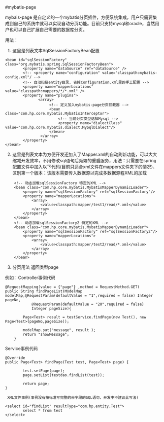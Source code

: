#mybatis-page

mybais-page 是自定义的一个mybatis分页插件，方便系统集成，用户只需要集成到自己的系统中就可以实现自动分页功能。目前只支持mysql和oracle，当然用户也可以自己扩展自己需要的数据库分页。

用法：
1. 这里是列表文本SqlSessionFactoryBean配置
```
<bean id="sqlSessionFactory" class="org.mybatis.spring.SqlSessionFactoryBean">
        <property name="dataSource" ref="dataSource" />
        <!-- <property name="configuration" value="classpath:mybatis-config.xml"/ -->
        <!-- 自动扫描entity目录, 省掉Configuration.xml里的手工配置 -->
        <property name="mapperLocations" value="classpath:mappers/*/*.xml" />
        <property name="plugins">
	           <array>
	                <!-- 定义加入mybatis-page分页拦截器 -->
		            <bean class="com.hp.core.mybatis.MybatisInterceptor">
		                <!-- 当前分页类型选择Mysql -->
		                <property name="dialectClass" value="com.hp.core.mybatis.dialect.MySqlDialect"/>
		            </bean>
                </array>
        </property>
</bean>            
```

2. 这里是列表文本为方便开发还加入了Mapper.xml的自动刷新功能，可以大大缩减开发效率，不用修改sql语句后频繁的重启服务，用法：只需要在spring配置文件中加入以下代码(目前只适合xml文件在mappers文件夹下的情况)，
区别第一个版本：该版本需要传入数据源以完成多数据源程XML的加载
```
	<!-- 动态加载sqlSessionFactory 特定的XML -->
	<bean class="com.hp.core.mybatis.MybatisMapperDynamicLoader">
		<property name="sqlSessionFactory" ref="sqlSessionFactory"/>
		<property name="mapperLocations">
			<array>
				<value>classpath:mapper/test1/read/*.xml</value>
			</array>
		</property>
	</bean>
	<!-- 动态加载sqlSessionFactory2 特定的XML -->
	<bean class="com.hp.core.mybatis.MybatisMapperDynamicLoader">
		<property name="sqlSessionFactory" ref="sqlSessionFactory2"/>
		<property name="mapperLocations">
			<array>
				<value>classpath:mapper/test2/read/*.xml</value>
			</array>
		</property>
	</bean>
```

3. 分页用法  返回类型page<T>  
  
  例如：Controller事例代码 
```
@RequestMapping(value = {"page"} ,method = RequestMethod.GET)
public String findPageList(ModelMap modelMap,@RequestParam(defaultValue = "1",required = false) Integer pageNo,
			@RequestParam(defaultValue = "20",required = false)
			Integer pageSize){
		
		Page<Test> result = testService.findPage(new Test(), new Page<Test>(pageNo,pageSize));
		
		modelMap.put("message", result );
		return "showMessage";
	}
```
  Service事例代码
```
@Override
public Page<Test> findPage(Test test, Page<Test> page) {
		
		test.setPage(page);
		page.setList(testdao.findList(test));
		
		return page;
}
```
     XML文件事例(事例没有按标准写完整的带字段的SQL语句，开发中不建议此写法)
```
<select id="findList" resultType="com.hp.entity.Test">
        select * from test
</select>
```